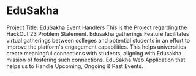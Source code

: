 # EduSakha
Project Title: EduSakha Event Handlers
This is the Project regarding the HackOut'23 Problem Statement.
Edusakha gatherings Feature facilitates virtual gatherings between colleges and potential students in an effort to improve the platform's engagement capabilities.
This helps universities create meaningful connections with students, aligning with Edusakha mission of fostering such connections.
EduSakha Web Application that helps us to Handle Upcoming, Ongoing &amp; Past Events.

